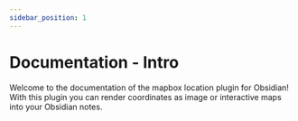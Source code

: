 ```yaml
---
sidebar_position: 1
---
```


# Documentation - Intro

Welcome to the documentation of the mapbox location plugin for Obsidian!
With this plugin you can render coordinates as image or interactive maps into your Obsidian notes.

